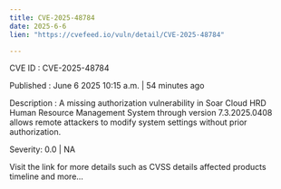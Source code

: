 ```yaml
---
title: CVE-2025-48784
date: 2025-6-6
lien: "https://cvefeed.io/vuln/detail/CVE-2025-48784"

---
```


CVE ID : CVE-2025-48784

Published :  June 6
2025
10:15 a.m. | 54 minutes ago

Description : A missing authorization vulnerability in Soar Cloud HRD Human Resource Management System through version 7.3.2025.0408 allows remote attackers to modify system settings without prior authorization.

Severity: 0.0 | NA

Visit the link for more details
such as CVSS details
affected products
timeline
and more...
